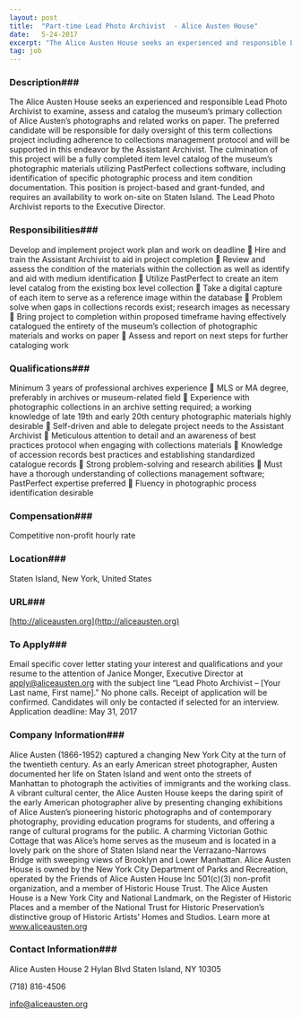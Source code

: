 ```yaml
---
layout: post
title:  "Part-time Lead Photo Archivist  - Alice Austen House"
date:   5-24-2017
excerpt: "The Alice Austen House seeks an experienced and responsible Lead Photo Archivist to examine, assess and catalog the museum’s primary collection of Alice Austen’s photographs and related works on paper. The preferred candidate will be responsible for daily oversight of this term collections project including adherence to collections management protocol..."
tag: job
---
```


### Description###

The Alice Austen House seeks an experienced and responsible Lead Photo Archivist to examine, assess and catalog the museum’s primary collection of Alice Austen’s photographs and related works on paper. The preferred candidate will be responsible for daily oversight of this term collections project including adherence to collections management protocol and will be supported in this endeavor by the Assistant Archivist. The culmination of this project will be a fully completed item level catalog of the museum’s photographic materials utilizing PastPerfect collections software, including identification of specific photographic process and item condition documentation. This position is project-based and grant-funded, and requires an availability to work on-site on Staten Island. The Lead Photo Archivist reports to the Executive Director.


### Responsibilities###

Develop and implement project work plan and work on deadline
 Hire and train the Assistant Archivist to aid in project completion
 Review and assess the condition of the materials within the collection as well as identify and aid with medium identification
 Utilize PastPerfect to create an item level catalog from the existing box level collection
 Take a digital capture of each item to serve as a reference image within the database
 Problem solve when gaps in collections records exist; research images as necessary
 Bring project to completion within proposed timeframe having effectively catalogued the entirety of the museum’s collection of photographic materials and works on paper
 Assess and report on next steps for further cataloging work


### Qualifications###

Minimum 3 years of professional archives experience
 MLS or MA degree, preferably in archives or museum-related field
 Experience with photographic collections in an archive setting required; a working knowledge of late 19th and early 20th century photographic materials highly desirable
 Self-driven and able to delegate project needs to the Assistant Archivist
 Meticulous attention to detail and an awareness of best practices protocol when engaging with collections materials
 Knowledge of accession records best practices and establishing standardized catalogue records
 Strong problem-solving and research abilities
 Must have a thorough understanding of collections management software; PastPerfect expertise preferred
 Fluency in photographic process identification desirable


### Compensation###

Competitive non-profit hourly rate


### Location###

Staten Island, New York, United States


### URL###

[http://aliceausten.org](http://aliceausten.org)

### To Apply###

Email specific cover letter stating your interest and qualifications and your resume to the attention of Janice Monger, Executive Director at apply@aliceausten.org with the subject line “Lead Photo Archivist – [Your Last name, First name].” No phone calls. Receipt of application will be confirmed. Candidates will only be contacted if selected for an interview. Application deadline: May 31, 2017


### Company Information###

Alice Austen (1866-1952) captured a changing New York City at the turn of the twentieth century. As an early American street photographer, Austen documented her life on Staten Island and went onto the streets of Manhattan to photograph the activities of immigrants and the working class. A vibrant cultural center, the Alice Austen House keeps the daring spirit of the early American photographer alive by presenting changing exhibitions of Alice Austen’s pioneering historic photographs and of contemporary photography, providing education programs for students, and offering a range of cultural programs for the public. A charming Victorian Gothic Cottage that was Alice’s home serves as the museum and is located in a lovely park on the shore of Staten Island near the Verrazano-Narrows Bridge with sweeping views of Brooklyn and Lower Manhattan. Alice Austen House is owned by the New York City Department of Parks and Recreation, operated by the Friends of Alice Austen House Inc 501(c)(3) non-profit organization, and a member of Historic House Trust. The Alice Austen House is a New York City and National Landmark, on the Register of Historic Places and a member of the National Trust for Historic Preservation’s distinctive group of Historic Artists’ Homes and Studios. Learn more at www.aliceausten.org


### Contact Information###

Alice Austen House
2 Hylan Blvd
Staten Island, NY 10305

(718) 816-4506

info@aliceausten.org

